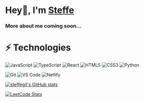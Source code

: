 # Hey👋, I'm <a href="https://steffe.me" target="_blank">Steffe</a>

### More about me coming soon...

# ⚡ Technologies

![JavaScript](https://img.shields.io/badge/-JavaScript-%23F7DF1C?style=flat-square&logo=javascript&logoColor=000000&labelColor=%23F7DF1C&color=%23FFCE5A)
![TypeScript](https://img.shields.io/badge/-TypeScript-007ACC?style=flat-square&logo=typescript&logoColor=white)
![React](https://img.shields.io/badge/-React-%23282C34?style=flat-square&logo=react)
![HTML5](https://img.shields.io/badge/-HTML5-%23E44D27?style=flat-square&logo=html5&logoColor=ffffff)
![CSS3](https://img.shields.io/badge/-CSS3-%231572B6?style=flat-square&logo=css3)
![Python](https://img.shields.io/badge/-Python-3670A0?style=flat-square&logo=Python&logoColor=ffdd54)

![Git](https://img.shields.io/badge/-Git-%23F05032?style=flat-square&logo=git&logoColor=%23ffffff)
![VS Code](https://img.shields.io/badge/-VSCode-%23007ACC?style=flat-square&logo=visual-studio-code)
![Netlify](https://img.shields.io/badge/-Netlify-black?style=flat-square&logo=netlify&logoColor=white)

<a href="http://www.github.com/steffegit"><img src="https://github-readme-stats.vercel.app/api?username=steffegit&show_icons=true&hide=&count_private=true&title_color=f2cc60&text_color=ffffff&icon_color=f2cc60&bg_color=0d1117&hide_border=true&show_icons=true" alt="steffegit's GitHub stats" /></a>

[![LeetCode Stats](https://leetcode.card.workers.dev/codexdevv?theme=auto&font=baloo&extension=null)](https://leetcode.com/codexdevv/)

<br />
<br />
